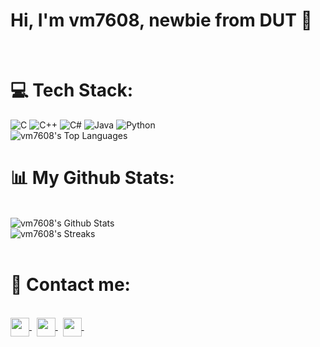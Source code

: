 # Hi, I'm vm7608, newbie from DUT 🥺

<br/>

# 💻 Tech Stack:

![C](https://img.shields.io/badge/c-%2300599C.svg?style=for-the-badge&logo=c&logoColor=white) ![C++](https://img.shields.io/badge/c++-%2300599C.svg?style=for-the-badge&logo=c%2B%2B&logoColor=white) ![C#](https://img.shields.io/badge/c%23-%23239120.svg?style=for-the-badge&logo=c-sharp&logoColor=white) ![Java](https://img.shields.io/badge/java-%23ED8B00.svg?style=for-the-badge&logo=java&logoColor=white) ![Python](https://img.shields.io/badge/python-3670A0?style=for-the-badge&logo=python&logoColor=ffdd54)
<br/>
<img alt="vm7608's Top Languages" src="https://github-readme-stats.vercel.app/api/top-langs/?username=vm7608&langs_count=8&count_private=true&layout=compact&theme=react&hide_border=true&bg_color=0D1117" />

# 📊 My Github Stats:

<br/>
  <img alt="vm7608's Github Stats" src="https://github-readme-stats.vercel.app/api?username=vm7608&show_icons=true&count_private=true&theme=react&hide_border=true&bg_color=0D1117" /> 
  <br/>
  <img alt="vm7608's Streaks" src="https://github-readme-streak-stats.herokuapp.com/?user=vm7608&langs_count=8&count_private=true&layout=compact&theme=react&hide_border=true&bg_color=0D1117" />
<br/>

<br/>

# 🤙 Contact me:

<br/>

  <a href="https://www.linkedin.com/in/vm7608/" target="_blank">
    <img align="center" height="30px" src="https://upload.wikimedia.org/wikipedia/commons/thumb/f/f8/LinkedIn_icon_circle.svg/800px-LinkedIn_icon_circle.svg.png" />
  </a> &nbsp
  <a href="https://www.facebook.com/vm7608" target="_blank">
    <img align="center" height="30px" src="https://seeklogo.com/images/F/facebook-icon-circle-logo-09F32F61FF-seeklogo.com.png" />
  </a> &nbsp
  <a href="caomanh.qng2019@gmail.com/" target="_blank">
    <img align="center" height="30px" src="https://cdn.icon-icons.com/icons2/730/PNG/512/gmail_icon-icons.com_62758.png" />
  </a> &nbsp
<br/>
